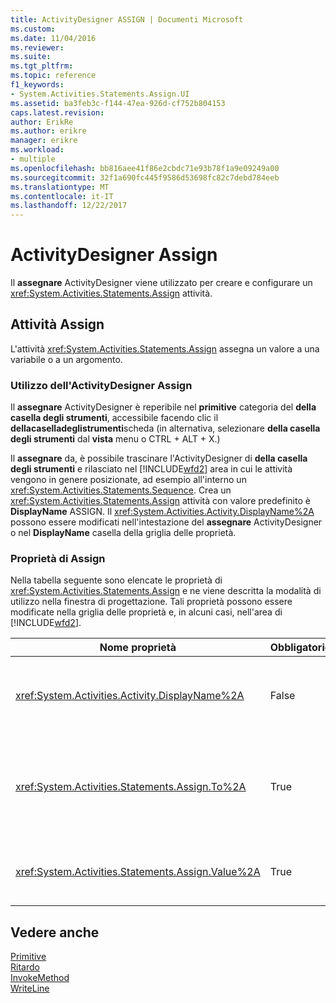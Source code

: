 ```yaml
---
title: ActivityDesigner ASSIGN | Documenti Microsoft
ms.custom: 
ms.date: 11/04/2016
ms.reviewer: 
ms.suite: 
ms.tgt_pltfrm: 
ms.topic: reference
f1_keywords:
- System.Activities.Statements.Assign.UI
ms.assetid: ba3feb3c-f144-47ea-926d-cf752b804153
caps.latest.revision: 
author: ErikRe
ms.author: erikre
manager: erikre
ms.workload:
- multiple
ms.openlocfilehash: bb816aee41f86e2cbdc71e93b78f1a9e09249a00
ms.sourcegitcommit: 32f1a690fc445f9586d53698fc82c7debd784eeb
ms.translationtype: MT
ms.contentlocale: it-IT
ms.lasthandoff: 12/22/2017
---
```

# <a name="assign-activity-designer"></a>ActivityDesigner Assign
Il **assegnare** ActivityDesigner viene utilizzato per creare e configurare un <xref:System.Activities.Statements.Assign> attività.  
  
## <a name="the-assign-activity"></a>Attività Assign  
 L'attività <xref:System.Activities.Statements.Assign> assegna un valore a una variabile o a un argomento.  
  
### <a name="using-the-assign-activity-designer"></a>Utilizzo dell'ActivityDesigner Assign  
 Il **assegnare** ActivityDesigner è reperibile nel **primitive** categoria del **della casella degli strumenti**, accessibile facendo clic il **dellacaselladeglistrumenti**scheda (in alternativa, selezionare **della casella degli strumenti** dal **vista** menu o CTRL + ALT + X.)  
  
 Il **assegnare** da, è possibile trascinare l'ActivityDesigner di **della casella degli strumenti** e rilasciato nel [!INCLUDE[wfd2](../workflow-designer/includes/wfd2_md.md)] area in cui le attività vengono in genere posizionate, ad esempio all'interno un <xref:System.Activities.Statements.Sequence>. Crea un <xref:System.Activities.Statements.Assign> attività con valore predefinito è **DisplayName** ASSIGN. Il <xref:System.Activities.Activity.DisplayName%2A> possono essere modificati nell'intestazione del **assegnare** ActivityDesigner o nel **DisplayName** casella della griglia delle proprietà.  
  
### <a name="the-assign-properties"></a>Proprietà di Assign  
 Nella tabella seguente sono elencate le proprietà di <xref:System.Activities.Statements.Assign> e ne viene descritta la modalità di utilizzo nella finestra di progettazione. Tali proprietà possono essere modificate nella griglia delle proprietà e, in alcuni casi, nell'area di [!INCLUDE[wfd2](../workflow-designer/includes/wfd2_md.md)].  
  
|Nome proprietà|Obbligatorio|Utilizzo|  
|-------------------|--------------|-----------|  
|<xref:System.Activities.Activity.DisplayName%2A>|False|Nome descrittivo dell'attività <xref:System.Activities.Statements.Assign>. L'impostazione predefinita è Assign. Sebbene non sia obbligatorio specificare il valore di <xref:System.Activities.Activity.DisplayName%2A>, è consigliabile farlo.|  
|<xref:System.Activities.Statements.Assign.To%2A>|True|La variabile o l'argomento cui è assegnata la proprietà <xref:System.Activities.Statements.Assign.Value%2A>. È necessario che sia un identificativo valido di Visual Basic. Per impostare la proprietà, digitare un'espressione Visual Basic nel **a** casella il **assegnare** attività della finestra di progettazione o nella griglia delle proprietà.|  
|<xref:System.Activities.Statements.Assign.Value%2A>|True|Valore assegnato alla variabile. Per impostare il <xref:System.Activities.Statements.Assign.Value%2A>, digitare un'espressione Visual Basic nel **valore** casella il **assegnare** attività della finestra di progettazione o nella griglia delle proprietà.|  
  
## <a name="see-also"></a>Vedere anche  
 [Primitive](../workflow-designer/primitives-activity-designers.md)   
 [Ritardo](../workflow-designer/delay-activity-designer.md)   
 [InvokeMethod](../workflow-designer/invokemethod-activity-designer.md)   
 [WriteLine](../workflow-designer/writeline-activity-designer.md)